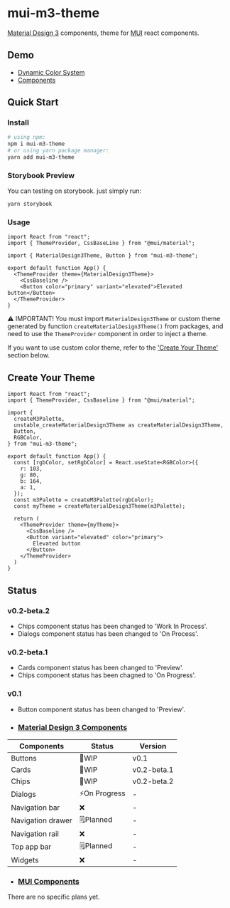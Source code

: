 # mui-m3-theme
[Material Design 3](https://m3.material.io/) components, theme for [MUI](https://github.com/mui-org/material-ui) react components.

## Demo

- [Dynamic Color System](https://limitkr.github.io/palette)
- [Components](https://limitkr.github.io/button)

## Quick Start

### Install
```bash
# using npm:
npm i mui-m3-theme
# or using yarn package manager:
yarn add mui-m3-theme
```

### Storybook Preview
You can testing on storybook. just simply run:
```bash
yarn storybook
```

### Usage
```tsx
import React from "react";
import { ThemeProvider, CssBaseLine } from "@mui/material";

import { MaterialDesign3Theme, Button } from "mui-m3-theme";

export default function App() {
  <ThemeProvider theme={MaterialDesign3Theme}>
    <CssBaseline />
    <Button color="primary" variant="elevated">Elevated button</Button>
  </ThemeProvider>
}
```
⚠️ IMPORTANT! You must import `MaterialDesign3Theme` or custom theme generated by function `createMaterialDesign3Theme()` from packages, and need to use the `ThemeProvider` component in order to inject a theme.

If you want to use custom color theme, refer to the ['Create Your Theme'](#create-your-theme) section below.

## Create Your Theme

```tsx
import React from "react";
import { ThemeProvider, CssBaseline } from "@mui/material";

import {
  createM3Palette,
  unstable_createMaterialDesign3Theme as createMaterialDesign3Theme,
  Button,
  RGBColor,
} from "mui-m3-theme";

export default function App() {
  const [rgbColor, setRgbColor] = React.useState<RGBColor>({
    r: 103,
    g: 80,
    b: 164,
    a: 1,
  });
  const m3Palette = createM3Palette(rgbColor);
  const myTheme = createMaterialDesign3Theme(m3Palette);

  return (
    <ThemeProvider theme={myTheme}>
      <CssBaseline />
      <Button variant="elevated" color="primary">
        Elevated button
      </Button>
    </ThemeProvider>
  )
}
```

## Status
### v0.2-beta.2
- Chips component status has been changed to 'Work In Process'.
- Dialogs component status has been changed to 'On Process'.
### v0.2-beta.1
- Cards component status has been changed to 'Preview'.
- Chips component status has been chagned to 'On Progress'.
### v0.1
- Button component status has been changed to 'Preview'.

- ### [Material Design 3 Components](https://m3.material.io/components/all-buttons)

| Components        | Status       | Version |
|-------------------|--------------|---------|
| Buttons           | 🚧WIP        |v0.1     |
| Cards             | 🚧WIP         |v0.2-beta.1     |
| Chips             | 🚧WIP         |v0.2-beta.2     |
| Dialogs           | ⚡️On Progress  |    -    |
| Navigation bar    | ❌            |    -    |
| Navigation drawer | 🗒Planned     |    -    |
| Navigation rail   | ❌            |    -    |
| Top app bar       | 🗒Planned     |    -    |
| Widgets           | ❌            |    -    |

- ### [MUI Components](https://mui.com/getting-started/supported-components/)

There are no specific plans yet.

